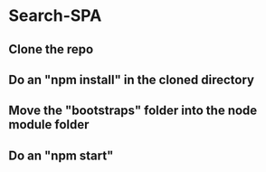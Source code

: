 # Search-SPA

## Clone the repo
## Do an "npm install" in the cloned directory
## Move the "bootstraps" folder into the node module folder
## Do an "npm start"
